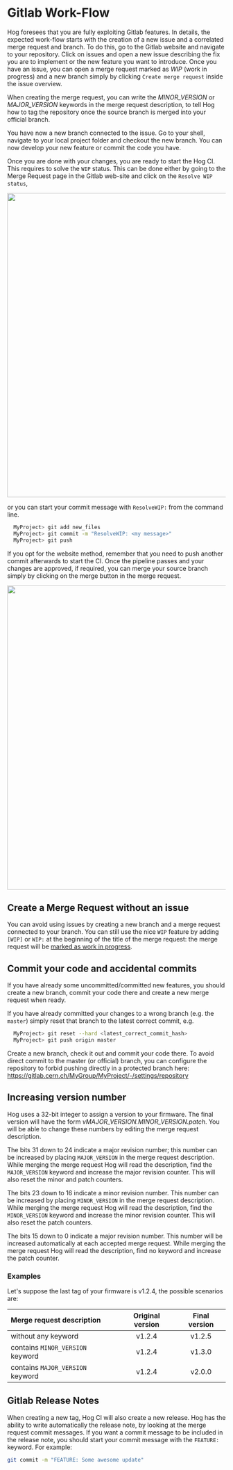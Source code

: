 # Gitlab Work-Flow

Hog foresees that you are fully exploiting Gitlab features. In details, the expected work-flow starts with the creation of a new issue and a correlated merge request and branch. To do this, go to the Gitlab website and navigate to your repository.
Click on issues and open a new issue describing the fix you are to implement or the new feature you want to introduce.
Once you have an issue, you can open a merge request marked as *WIP* (work in progress) and a new branch simply by clicking `Create merge request` inside the issue overview.

When creating the merge request, you can write the *MINOR_VERSION* or *MAJOR_VERSION* keywords in the merge request description, to tell Hog how to tag the repository once the source branch is merged into your official branch.

You have now a new branch connected to the issue. Go to your shell, navigate to your local project folder and checkout the new branch.
You can now develop your new feature or commit the code you have.

Once you are done with your changes, you are ready to start the Hog CI. This requires to solve the `WIP` status. This can be done either by going to the Merge Request page in the Gitlab web-site and click on the `Resolve WIP status`,

<img style="float: middle;" width="700" src="../figures/resolve-wip.png">

or you can start your commit message with `ResolveWIP:` from the command line.

```bash
  MyProject> git add new_files
  MyProject> git commit -m "ResolveWIP: <my message>"
  MyProject> git push
```

If you opt for the website method, remember that you need to push another commit afterwards to start the CI. Once the pipeline passes and your changes are approved, if required, you can merge your source branch simply by clicking on the merge button in the merge request.

<img style="float: middle;" width="700" src="../figures/merge.png">

## Create a Merge Request without an issue

You can avoid using issues by creating a new branch and a merge request connected to your branch.
You can still use the nice `WIP` feature by adding `[WIP]` or `WIP:` at the beginning of the title of the merge request: the merge request will be [marked as work in progress](https://docs.gitlab.com/ee/user/project/merge_requests/work_in_progress_merge_requests.html).

## Commit your code and accidental commits

If you have already some uncommitted/committed new features, you should create a new branch, commit your code there and create a new merge request when ready.

If you have already committed your changes to a wrong branch (e.g. the `master`) simply reset that branch to the latest correct commit, e.g.
```bash
  MyProject> git reset --hard <latest_correct_commit_hash>
  MyProject> git push origin master
```

Create a new branch, check it out and commit your code there. To avoid direct commit to the master (or official) branch, you can configure the repository to forbid pushing directly in a protected branch here: https://gitlab.cern.ch/MyGroup/MyProject/-/settings/repository

## Increasing version number
Hog uses a 32-bit integer to assign a version to your firmware.
The final version will have the form *vMAJOR_VERSION.MINOR_VERSION.patch*.
You will be able to change these numbers by editing the merge request description.

The bits 31 down to 24 indicate a major revision number; this number can be increased by placing `MAJOR_VERSION` in the merge request description.
While merging the merge request Hog will read the description, find the `MAJOR_VERSION` keyword and increase the major revision counter.
This will also reset the minor and patch counters.

The bits 23 down to 16 indicate a minor revision number. This number can be increased by placing `MINOR_VERSION` in the merge request description.
While merging the merge request Hog will read the description, find the `MINOR_VERSION` keyword and increase the minor revision counter.
This will also reset the patch counters.

The bits 15 down to 0 indicate a major revision number. This number will be increased automatically at each accepted merge request.
While merging the merge request Hog will read the description, find no keyword and increase the patch counter.

### Examples

Let's suppose the last tag of your firmware is v1.2.4, the possible scenarios are:

| Merge request description        | Original version | Final version |
|:---------------------------------|:----------------:|:-------------:|
|  without any keyword             | v1.2.4     | v1.2.5    |
| contains `MINOR_VERSION` keyword | v1.2.4       | v1.3.0    |
| contains `MAJOR_VERSION` keyword | v1.2.4       | v2.0.0    |

## Gitlab Release Notes
When creating a new tag, Hog CI will also create a new release. Hog has the ability to write automatically the release note, by looking at the merge request commit messages. If you want a commit message to be included in the release note, you should start your commit message with the `FEATURE:` keyword. For example:

```bash
git commit -m "FEATURE: Some awesome update"
```

